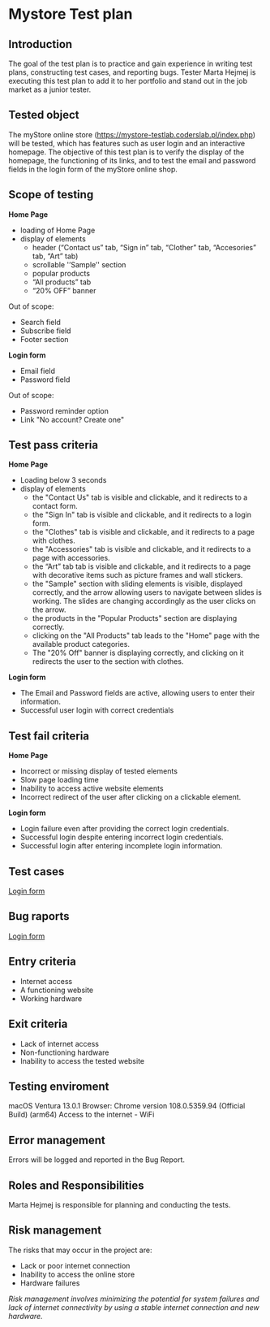 # Mystore Test plan #


## Introduction ##

The goal of the test plan is to practice and gain experience in writing test plans, constructing test cases, and reporting bugs. Tester Marta Hejmej is executing this test plan to add it to her portfolio and stand out in the job market as a junior tester.

## Tested object ##

The myStore online store (https://mystore-testlab.coderslab.pl/index.php) will be tested, which has features such as user login and an interactive homepage. The objective of this test plan is to verify the display of the homepage, the functioning of its links, and to test the email and password fields in the login form of the myStore online shop.

## Scope of testing ##

**Home Page**

* loading of Home Page
* display of elements 
    * header (“Contact us” tab, “Sign in” tab,  “Clother” tab, “Accesories” tab, “Art” tab)
    * scrollable '’Sample’' section
    * popular products
    * “All products” tab
    * “20% OFF” banner
    
Out of scope: 

* Search field
* Subscribe field
* Footer section 

**Login form**

* Email field
* Password field

Out of scope: 

* Password reminder option
* Link "No account? Create one"

## Test pass criteria ##

**Home Page**

* Loading below 3 seconds
* display of elements 
    * the "Contact Us" tab is visible and clickable, and it redirects to a contact form.
    * the "Sign In" tab is visible and clickable, and it redirects to a login form.
    * the "Clothes" tab is visible and clickable, and it redirects to a page with clothes.
    * the "Accessories" tab is visible and clickable, and it redirects to a page with accessories.
    * the “Art” tab tab is visible and clickable, and it redirects to a page with decorative items such as picture frames and wall stickers.
    * the "Sample" section with sliding elements is visible, displayed correctly, and the arrow allowing users to navigate between slides is working. The slides are changing accordingly as the user clicks on the arrow.
    * the products in the "Popular Products" section are displaying correctly.
    * clicking on the "All Products" tab leads to the "Home" page with the available product categories.
    * The "20% Off" banner is displaying correctly, and clicking on it redirects the user to the section with clothes.

**Login form**

* The Email and Password fields are active, allowing users to enter their information.
* Successful user login with correct credentials

## Test fail criteria ##

**Home Page**

* Incorrect or missing display of tested elements
* Slow page loading time
* Inability to access active website elements
* Incorrect redirect of the user after clicking on a clickable element.

**Login form**

* Login failure even after providing the correct login credentials.
* Successful login despite entering incorrect login credentials.
* Successful login after entering incomplete login information.

## Test cases ##

[Login form](https://docs.google.com/spreadsheets/d/1vvubcpjH1CiT6OlnX5spgvGdlOpAvIqg/edit?usp=share_link&ouid=113544491954800210650&rtpof=true&sd=true)

## Bug raports ##

[Login form](https://docs.google.com/spreadsheets/d/1mKYzLjqNgIXlfuLtrdpML1oML176PoANYb0aZdFahBM/edit?usp=share_link)

## Entry criteria ##

* Internet access
* A functioning website 
* Working hardware

## Exit criteria ##

* Lack of internet access
* Non-functioning hardware
* Inability to access the tested website

## Testing enviroment ##

macOS Ventura 13.0.1 
Browser: Chrome version 108.0.5359.94 (Official Build) (arm64)
Access to the internet - WiFi

## Error management ##

Errors will be logged and reported in the Bug Report.

## Roles and Responsibilities ##

Marta Hejmej is responsible for planning and conducting the tests.

## Risk management ##

The risks that may occur in the project are:

* Lack or poor internet connection
* Inability to access the online store
* Hardware failures

*Risk management involves minimizing the potential for system failures and lack of internet connectivity by using a stable internet connection and new hardware.*














